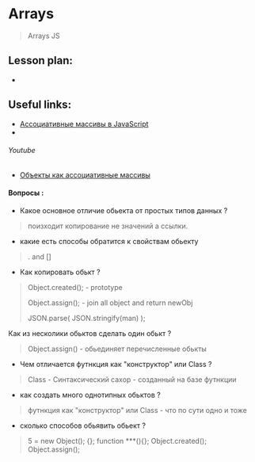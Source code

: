 ﻿# Arrays
> Arrays JS


## Lesson plan:
+ []()


## Useful links:
+ [Ассоциативные массивы в JavaScript](https://itchief.ru/javascript/associative-arrays)
+ []()


###### Youtube
+ [Объекты как ассоциативные массивы](https://youtu.be/0FAOtEzigeM)


#### Вопросы :
+ Какое основное отличие обьекта от простых типов данных ?
> поизходит копирование не значений а ссылки. 

+ какие есть способы обратится к свойствам обьекту
> .  and []
+ Как копировать обькт ?
> Object.created(); - prototype
>
> Object.assign(); - join all object and return newObj
>
> JSON.parse( JSON.stringify(man) );

Как из несколики обьктов сделать один обькт ?
> Object.assign() - обьединяет перечисленные обькты 

+ Чем отличается футнкция как "конструктор" или Class ?
> Class - Синтаксический сахор - созданный на базе футнкции

+ как создать много однотипных обьктов ?
> футнкция как "конструктор" или Class - что по сути одно и тоже 

+ сколько способов обьявить обьект ?
> 5 =   new Object();    {};    function ***(){};    Object.created();     Object.assign();